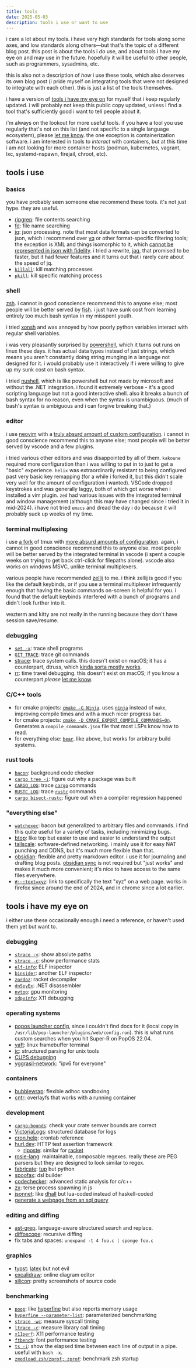 ```yaml
---
title: tools
date: 2025-05-03
description: tools i use or want to use
---
```

i care a lot about my tools. i have very high standards for tools along some axes, and low standards along others—but that's the topic of a different blog post. this post is about the tools i *do* use, and about tools i have my eye on and may use in the future. hopefully it will be useful to other people, such as programmers, sysadmins, etc.

this is also not a description of *how* i use these tools, which also deserves its own blog post (i pride myself on integrating tools that were not designed to integrate with each other). this is just a list of the tools themselves.

i have a version of [tools i have my eye on](#tools-i-have-my-eye-on) for myself that i keep regularly updated. i will probably not keep this public copy updated, unless i find a tool that's sufficiently good i want to tell people about it.

i'm always on the lookout for more useful tools. if you have a tool you use regularly that's not on this list (and not specific to a single language ecosystem), please [let me know][email]. the one exception is containerization software. i am interested in tools to *interact* with containers, but at this time i am not looking for more container hosts (podman, kubernetes, vagrant, lxc, systemd-nspawn, firejail, chroot, etc).

[email]: mailto:blog@jyn.dev

## tools i use
### basics
you have probably seen someone else recommend these tools. it's not just hype. they are useful.
- [ripgrep](https://github.com/BurntSushi/ripgrep): file contents searching
- [fd](https://github.com/sharkdp/fd): file name searching
- [jq](https://jqlang.org/): json processing. note that most data formats can be converted to json, which i recommend over [yq](https://github.com/mikefarah/yq) or other format-specific filtering tools; the exception is XML and things isomorphic to it, which [cannot be represented in json with fidelity](https://fwslc.blogspot.com/2014/10/json-m.html). i tried a rewrite, [jaq](https://github.com/01mf02/jaq), that promised to be faster, but it had fewer features and it turns out that i rarely care about the speed of jq.
- [`killall`](https://man7.org/linux/man-pages/man1/killall.1.html): kill matching processes
- [`pkill`](https://linux.die.net/man/1/pkill): kill specific matching process
### shell
[zsh](https://docs.jade.fyi/zsh/zsh.html#Introduction-1). i cannot in good conscience recommend this to anyone else; most people will be better served by [fish](https://fishshell.com/). i just have sunk cost from learning entirely too much bash syntax in my misspent youth.

i tried [xonsh](https://xon.sh/) and was annoyed by how poorly python variables interact with regular shell variables.

i was very pleasantly surprised by [powershell](https://learn.microsoft.com/en-us/powershell/), which it turns out runs on linux these days. it has actual data types instead of just strings, which means you aren't constantly doing string munging in a language not designed for it. i would probably use it interactively if i were willing to give up my sunk cost on bash syntax.

i tried [nushell](https://www.nushell.sh/), which is like powershell but not made by microsoft and without the .NET integration. i found it extremely verbose - it's a good scripting language but not a good interactive shell. also it breaks a bunch of bash syntax for no reason, even when the syntax is unambiguous. (much of bash's syntax *is* ambiguous and i can forgive breaking that.)
### editor
i use [neovim](https://neovim.io/) with a [truly absurd amount of custom configuration](https://github.com/jyn514/dotfiles/blob/master/config/nvim.lua). i cannot in good conscience recommend this to anyone else; most people will be better served by vscode and a few plugins.

i tried various other editors and was disappointed by all of them. `kakoune` required more configuration than i was willing to put in to just to get a "basic" experience. `helix` was extraordinarily resistant to being configured past very basic key remapping (for a while i forked it, but this didn't scale very well for the amount of configuration i wanted). VSCode dropped keystrokes and was generally laggy, both of which got worse when i installed a vim plugin. `zed` had various issues with the integrated terminal and window management (although this may have changed since i tried it in mid-2024). i have not tried `emacs` and dread the day i do because it will probably suck up weeks of my time.
### terminal multiplexing
i use [a fork](https://github.com/jyn514/tmux/tree/working) of tmux with [more absurd amounts of configuration](https://github.com/jyn514/dotfiles/blob/master/config/tmux.conf). again, i cannot in good conscience recommend this to anyone else. most people will be better served by the integrated terminal in vscode (i spent a couple weeks on trying to get back ctrl-click for filepaths alone). vscode also works on windows MSVC, unlike terminal multiplexers.

various people have recommended [zellij](https://zellij.dev/) to me. i think zellij is good if you like the default keybinds, or if you use a terminal multiplexer infrequently enough that having the basic commands on-screen is helpful for you. i found that the default keybinds interfered with a bunch of programs and didn't look further into it.

wezterm and kitty are not really in the running because they don't have session save/resume.
### debugging
- [`set -x`](https://docs.jade.fyi/zsh/zsh.html#index-XTRACE): trace shell programs
- [`GIT_TRACE`](https://git-scm.com/book/en/v2/Git-Internals-Environment-Variables#_debugging): trace git commands
- [strace](https://strace.io/): trace system calls. this doesn't exist on macOS; it has a counterpart, dtruss, which [kinda sorta mostly works](https://poweruser.blog/using-dtrace-with-sip-enabled-3826a352e64b).
- [rr](https://rr-project.org/): time travel debugging. this doesn't exist on macOS; if you know a counterpart *please* [let me know][email].
### C/C++ tools
- for cmake projects: [`cmake -G Ninja`](https://cmake.org/cmake/help/latest/manual/cmake.1.html#cmdoption-cmake-G). uses [`ninja`](https://ninja-build.org/manual.html#_comparison_to_make) instead of `make`, improving compile times and with a much nicer progress bar.
- for cmake projects: [`cmake -D CMAKE_EXPORT_COMPILE_COMMANDS=On`](https://cmake.org/cmake/help/latest/variable/CMAKE_EXPORT_COMPILE_COMMANDS.html). Generates a `compile_commands.json` file that most LSPs know how to read.
- for everything else: [`bear`](https://github.com/rizsotto/Bear). like above, but works for arbitrary build systems.
### rust tools
- [`bacon`](https://github.com/Canop/bacon/): background code checker
- [`cargo tree -i`](https://doc.rust-lang.org/cargo/commands/cargo-tree.html#tree-options): figure out why a package was built
- [`CARGO_LOG`](https://doc.crates.io/contrib/implementation/debugging.html#logging): trace [`cargo`](https://doc.rust-lang.org/cargo/) commands
- [`RUSTC_LOG`](https://rustc-dev-guide.rust-lang.org/tracing.html): trace [`rustc`](https://doc.rust-lang.org/rustc/) commands
- [`cargo bisect-rustc`](https://github.com/rust-lang/cargo-bisect-rustc): figure out when a compiler regression happened
### "everything else"
- [`watchexec`](https://github.com/watchexec/watchexec/): bacon but generalized to arbitrary files and commands. i find this quite useful for a variety of tasks, including minimizing bugs.
- [btop](https://github.com/aristocratos/btop): like top but easier to use and easier to understand the output
- [tailscale](https://tailscale.com/): software-defined networking. i mainly use it for easy NAT punching and DDNS, but it's much more flexible than that.
- [obsidian](https://obsidian.md/): flexible and pretty markdown editor. i use it for journaling and drafting blog posts. [obsidian sync](https://obsidian.md/sync) is not required but "just works" and makes it much more convenient; it's nice to have access to the same files everywhere.
- [`#:~:text=xyz`](https://developer.mozilla.org/en-US/docs/Web/URI/Reference/Fragment/Text_fragments): link to specifically the text "xyz" on a web page. works in firefox since around the end of 2024, and in chrome since a lot earlier.
## tools i have my eye on
i either use these occasionally enough i need a reference, or haven't used them yet but want to.
### debugging
- [`strace -y`](https://man7.org/linux/man-pages/man1/strace.1.html#:~:text=y,decode-fds): show absolute paths
- [`strace -c`](https://man7.org/linux/man-pages/man1/strace.1.html#:~:text=summary-only): show performance stats
- [`elf-info`](https://crates.io/crates/elf-info): ELF inspector
- [`binsider`](https://binsider.dev/blog/v020/): another ELF inspector
- [`zordoz`](https://docs.racket-lang.org/zordoz/index.html): racket decompiler
- [`dnSpyEx`](https://github.com/dnSpyEx/dnSpy): .NET disassembler
- [`nvtop`](https://github.com/Syllo/nvtop): gpu monitoring
- [`xdpyinfo`](https://linux.die.net/man/1/xdpyinfo): X11 debugging
### operating systems
- [popos launcher config](https://github.com/pop-os/launcher/blob/master/plugins/src/web/config.ron), since i couldn't find docs for it (local copy in `/usr/lib/pop-launcher/plugins/web/config.ron`). this is what runs custom searches when you hit Super-R on PopOS 22.04.
- [yaft](https://github.com/uobikiemukot/yaft?tab=readme-ov-file): linux framebuffer terminal
- [jc](https://github.com/kellyjonbrazil/jc): structured parsing for unix tools
- [CUPS debugging](https://docs.fedoraproject.org/en-US/quick-docs/cups-debug-scanning-issues/)
- [yggrasil-network](https://yggdrasil-network.github.io/about.html): "ipv6 for everyone"
### containers
- [bubblewrap](https://github.com/containers/bubblewrap): flexible adhoc sandboxing
- [cntr](https://github.com/Mic92/cntr): overlayfs that works with a running container
### development
- [`cargo-bounds`](https://crates.io/crates/cargo-bounds): check your crate semver bounds are correct
- [VictoriaLogs](https://victoriametrics.com/products/victorialogs/): structured database for logs
- [cron.help](https://cron.help/): crontab reference
- [hurl.dev](https://hurl.dev): HTTP test assertion framework
	- [riposte](https://docs.racket-lang.org/riposte/): similar for [racket](https://racket-lang.org/)
- [rosie-lang](https://rosie-lang.org/): maintainable, composable regexes. really these are PEG parsers but they are designed to look similar to regex.
- [fabricate](https://github.com/brushtechnology/fabricate): [tup](https://gittup.org/tup/) but python
- [spoofax](https://spoofax.dev/): dsl builder 
- [codechecker](https://github.com/Ericsson/codechecker): advanced static analysis for c/c++
- [zx](https://google.github.io/zx/getting-started): terse process spawning in js
- [jsonnet](https://jsonnet.org): like [dhall](https://dhall-lang.org/) but lua-coded instead of haskell-coded
- [generate a webpage from an sql query](https://sql.datapage.app/)
### editing and diffing
- [ast-grep](https://ast-grep.github.io/). language-aware structured search and replace.
- [diffoscope](https://diffoscope.org/): recursive diffing 
- fix tabs and spaces: `unexpand -t 4 foo.c | sponge foo.c`
### graphics
- [typst](https://typst.app/): [latex](https://www.latex-project.org/) but not evil
- [excalidraw](https://excalidraw.com/): online diagram editor
- [silicon](https://github.com/Aloxaf/silicon): pretty screenshots of source code
### benchmarking
- [`poop`](https://github.com/andrewrk/poop): like [hyperfine](https://github.com/sharkdp/hyperfine) but also reports memory usage
- [`hyperfine --parameter-list`](https://github.com/sharkdp/hyperfine#parameterized-benchmarks): parameterized benchmarking
- [`strace -wc`](https://man7.org/linux/man-pages/man1/strace.1.html#:~:text=summary-wall-clock): measure syscall timing
- [`ltrace -c`](https://man7.org/linux/man-pages/man1/ltrace.1.html#:~:text=count%20time): measure library call timing
- [`x11perf`](https://linux.die.net/man/1/x11perf): X11 performance testing
- [`ftbench`](https://manpages.debian.org/testing/freetype2-demos/ftbench.1.en.html): font performance testing
- [`ts -i`](https://man.openbsd.org/ts#i): show the elapsed time between each line of output in a pipe. useful with `bash -x`.
- [`zmodload zsh/zprof; zprof`](https://docs.jade.fyi/zsh/zsh.html#The-zsh_002fzprof-Module): benchmark zsh startup
